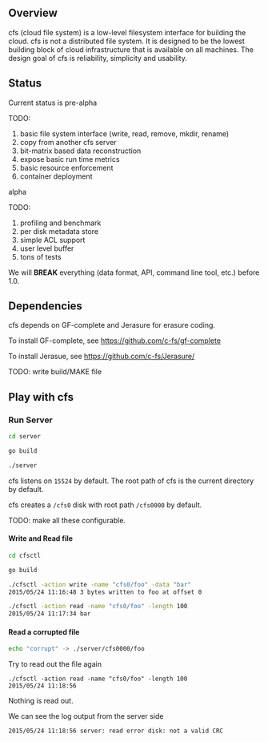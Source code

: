 ## Overview
cfs (cloud file system) is a low-level filesystem interface for building the cloud. cfs is not a distributed file system. It is designed to be the lowest building block of cloud infrastructure that is available on all machines. The design goal of cfs is reliability, simplicity and usability.

## Status

Current status is pre-alpha

TODO:

1. basic file system interface (write, read, remove, mkdir, rename)
2. copy from another cfs server
3. bit-matrix based data reconstruction
4. expose basic run time metrics
5. basic resource enforcement 
6. container deployment

alpha

TODO:

1. profiling and benchmark
2. per disk metadata store
3. simple ACL support
4. user level buffer
5. tons of tests

We will **BREAK** everything (data format, API, command line tool, etc.) before 1.0.

## Dependencies

cfs depends on GF-complete and Jerasure for erasure coding.

To install GF-complete, see https://github.com/c-fs/gf-complete

To install Jerasue, see https://github.com/c-fs/Jerasure/

TODO: write build/MAKE file

## Play with cfs

### Run Server

``` bash
cd server

go build

./server

```

cfs listens on `15524` by default. The root path of cfs is the current directory by default.

cfs creates a `/cfs0` disk with root path `/cfs0000` by default. 

TODO: make all these configurable.

#### Write and Read file

``` bash
cd cfsctl

go build

./cfsctl -action write -name "cfs0/foo" -data "bar"
2015/05/24 11:16:48 3 bytes written to foo at offset 0

./cfsctl -action read -name "cfs0/foo" -length 100
2015/05/24 11:17:34 bar
```

#### Read a corrupted file

``` bash
echo "corrupt" -> ./server/cfs0000/foo
```

Try to read out the file again
```
./cfsctl -action read -name "cfs0/foo" -length 100
2015/05/24 11:18:56
```

Nothing is read out.

We can see the log output from the server side

```
2015/05/24 11:18:56 server: read error disk: not a valid CRC
```

